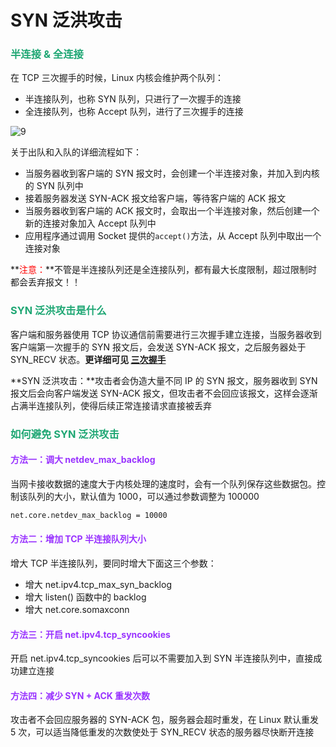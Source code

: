 # SYN 泛洪攻击

### <font color=#1FA774>半连接 & 全连接</font>

在 TCP 三次握手的时候，Linux 内核会维护两个队列：

- 半连接队列，也称 SYN 队列，只进行了一次握手的连接
- 全连接队列，也称 Accept 队列，进行了三次握手的连接

![9](https://cdn.jsdelivr.net/gh/LFool/new-image-hosting@master/20230529/1125171685330717iGBujO9.svg)

关于出队和入队的详细流程如下：

- 当服务器收到客户端的 SYN 报文时，会创建一个半连接对象，并加入到内核的 SYN 队列中
- 接着服务器发送 SYN-ACK 报文给客户端，等待客户端的 ACK 报文
- 当服务器收到客户端的 ACK 报文时，会取出一个半连接对象，然后创建一个新的连接对象加入 Accept 队列中
- 应用程序通过调用 Socket 提供的`accept()`方法，从 Accept 队列中取出一个连接对象

**<font color='red'>注意：</font>**不管是半连接队列还是全连接队列，都有最大长度限制，超过限制时都会丢弃报文！！

### <font color=#1FA774>SYN 泛洪攻击是什么</font>

客户端和服务器使用 TCP 协议通信前需要进行三次握手建立连接，当服务器收到客户端第一次握手的 SYN 报文后，会发送 SYN-ACK 报文，之后服务器处于 SYN_RECV 状态。**更详细可见 [三次握手](./TCP-三次握手-四次挥手.html#tcp-三次握手过程)**

**SYN 泛洪攻击：**攻击者会伪造大量不同 IP 的 SYN 报文，服务器收到 SYN 报文后会向客户端发送 SYN-ACK 报文，但攻击者不会回应该报文，这样会逐渐占满半连接队列，使得后续正常连接请求直接被丢弃

### <font color=#1FA774>如何避免 SYN 泛洪攻击</font>

#### <font color=#9933FF>方法一：调大 netdev_max_backlog</font>

当网卡接收数据的速度大于内核处理的速度时，会有一个队列保存这些数据包。控制该队列的大小，默认值为 1000，可以通过参数调整为 100000

```bash
net.core.netdev_max_backlog = 10000
```
#### <font color=#9933FF>方法二：增加 TCP 半连接队列大小</font>

增大 TCP 半连接队列，要同时增大下面这三个参数：

- 增大 net.ipv4.tcp_max_syn_backlog
- 增大 listen() 函数中的 backlog
- 增大 net.core.somaxconn

#### <font color=#9933FF>方法三：开启 net.ipv4.tcp_syncookies</font>

开启 net.ipv4.tcp_syncookies 后可以不需要加入到 SYN 半连接队列中，直接成功建立连接

#### <font color=#9933FF>方法四：减少 SYN + ACK 重发次数</font>

攻击者不会回应服务器的 SYN-ACK 包，服务器会超时重发，在 Linux 默认重发 5 次，可以适当降低重发的次数使处于 SYN_RECV 状态的服务器尽快断开连接